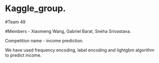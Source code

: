 # Kaggle_group.

#Team 49

#Members - 
Xiaomeng Wang,
Gabriel Barat,
Sneha Srivastava. 

Competition name -  income prediction.

We have used frequency encoding, label encoding and lightgbm algorithm to predict income.
